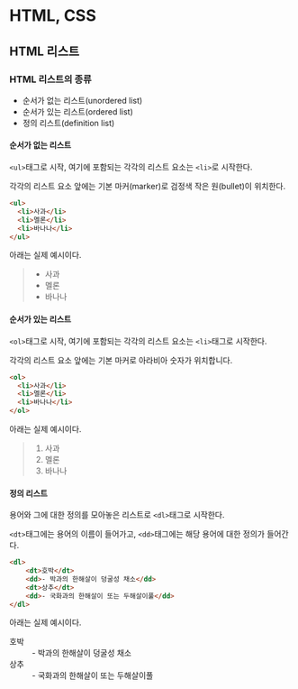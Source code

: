 # HTML, CSS

## HTML 리스트

### HTML 리스트의 종류

- 순서가 없는 리스트(unordered list)
- 순서가 있는 리스트(ordered list)
- 정의 리스트(definition list)

#### 순서가 없는 리스트

`<ul>`태그로 시작, 여기에 포함되는 각각의 리스트 요소는 `<li>`로 시작한다.

각각의 리스트 요소 앞에는 기본 마커(marker)로 검정색 작은 원(bullet)이 위치한다.

```html
<ul>
  <li>사과</li>
  <li>멜론</li>
  <li>바나나</li>
</ul>
```

아래는 실제 예시이다.
><ul>
>  <li>사과</li>
>  <li>멜론</li>
>  <li>바나나</li>
></ul>

#### 순서가 있는 리스트

`<ol>`태그로 시작, 여기에 포함되는 각각의 리스트 요소는 `<li>`태그로 시작한다.

각각의 리스트 요소 앞에는 기본 마커로 아라비아 숫자가 위치합니다.

```html
<ol>
  <li>사과</li>
  <li>멜론</li>
  <li>바나나</li>
</ol>
```

아래는 실제 예시이다.

><ol>
>    <li>사과</li>
>    <li>멜론</li>
>    <li>바나나</li>
></ol>

#### 정의 리스트
용어와 그에 대한 정의를 모아놓은 리스트로 `<dl>`태그로 시작한다.

`<dt>`태그에는 용어의 이름이 들어가고, `<dd>`태그에는 해당 용어에 대한 정의가 들어간다.

```html
<dl>
    <dt>호박</dt>
    <dd>- 박과의 한해살이 덩굴성 채소</dd>
    <dt>상추</dt>
    <dd>- 국화과의 한해살이 또는 두해살이풀</dd>
</dl>
```

아래는 실제 예시이다.
<dl>
    <dt>호박</dt>
    <dd>- 박과의 한해살이 덩굴성 채소</dd>
    <dt>상추</dt>
    <dd>- 국화과의 한해살이 또는 두해살이풀</dd>
</dl>



